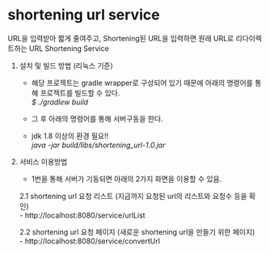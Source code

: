 # shortening url service

URL을 입력받아 짧게 줄여주고, Shortening된 URL을 입력하면 원래 URL로 리다이렉트하는 URL Shortening Service


1. 설치 및 빌드 방법 (리눅스 기준)
   - 해당 프로젝트는 gradle wrapper로 구성되어 있기 때문에 아래의 명령어를 통해 프로젝트를 빌드할 수 있다.    
   _$ ./gradlew build_
   
   
   - 그 후 아래의 명령어를 통해 서버구동을 한다.  
    - jdk 1.8 이상의 환경 필요!!    
   _java -jar build/libs/shortening_url-1.0.jar_
  
   
2. 서비스 이용방법
   - 1번을 통해 서버가 기동되면 아래의 2가지 화면을 이용할 수 있음.
   
   2.1 shortening url 요청 리스트 (지금까지 요청된 url의 리스트와 요청수 등을 확인)  
        - http://localhost:8080/service/urlList
      
   2.2 shortening url 요청 페이지 (새로운 shortening url을 만들기 위한 페이지)  
        - http://localhost:8080/service/convertUrl